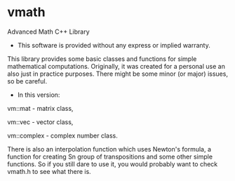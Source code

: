 # vmath
Advanced Math C++ Library

* This software is provided without any express or implied warranty.

This library provides some basic classes and functions for simple mathematical computations.
Originally, it was created for a personal use an also just in practice purposes.
There might be some minor (or major) issues, so be careful.

* In this version:

vm::mat - matrix class,

vm::vec - vector class,

vm::complex - complex number class.

There is also an interpolation function which uses Newton's formula,
a function for creating Sn group of transpositions and some other simple functions.
So if you still dare to use it, you would probably want to check vmath.h to see what there is.
